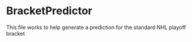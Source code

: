# BracketPredictor
This file works to help generate a prediction for the standard NHL playoff bracket
